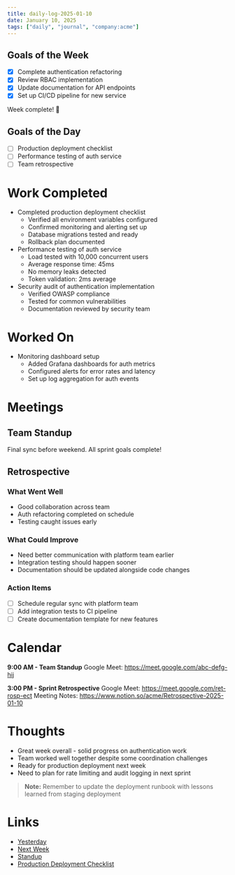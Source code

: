 ```yaml
---
title: daily-log-2025-01-10
date: January 10, 2025
tags: ["daily", "journal", "company:acme"]
---
```


## Goals of the Week

* [x] Complete authentication refactoring
* [x] Review RBAC implementation
* [x] Update documentation for API endpoints
* [x] Set up CI/CD pipeline for new service

Week complete! 🎉

## Goals of the Day

* [ ] Production deployment checklist
* [ ] Performance testing of auth service
* [ ] Team retrospective

# Work Completed

* Completed production deployment checklist
  * Verified all environment variables configured
  * Confirmed monitoring and alerting set up
  * Database migrations tested and ready
  * Rollback plan documented
* Performance testing of auth service
  * Load tested with 10,000 concurrent users
  * Average response time: 45ms
  * No memory leaks detected
  * Token validation: 2ms average
* Security audit of authentication implementation
  * Verified OWASP compliance
  * Tested for common vulnerabilities
  * Documentation reviewed by security team

# Worked On

* Monitoring dashboard setup
  * Added Grafana dashboards for auth metrics
  * Configured alerts for error rates and latency
  * Set up log aggregation for auth events

# Meetings

## Team Standup

Final sync before weekend. All sprint goals complete!

## Retrospective

### What Went Well
* Good collaboration across team
* Auth refactoring completed on schedule
* Testing caught issues early

### What Could Improve
* Need better communication with platform team earlier
* Integration testing should happen sooner
* Documentation should be updated alongside code changes

### Action Items
* [ ] Schedule regular sync with platform team
* [ ] Add integration tests to CI pipeline
* [ ] Create documentation template for new features

# Calendar

**9:00 AM - Team Standup**
Google Meet: https://meet.google.com/abc-defg-hij

**3:00 PM - Sprint Retrospective**
Google Meet: https://meet.google.com/ret-rosp-ect
Meeting Notes: https://www.notion.so/acme/Retrospective-2025-01-10

# Thoughts

* Great week overall - solid progress on authentication work
* Team worked well together despite some coordination challenges
* Ready for production deployment next week
* Need to plan for rate limiting and audit logging in next sprint

> **Note:** Remember to update the deployment runbook with lessons learned from staging deployment

# Links

* [Yesterday](2025-01-08)
* [Next Week](2025-01-13)
* [Standup](../standup/2025-01-10)
* [Production Deployment Checklist](https://www.notion.so/acme/Deployment-Checklist)
